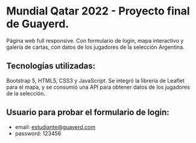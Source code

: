 # Mundial Qatar 2022 - Proyecto final de Guayerd.

Página web full responsive. Con formulario de login, mapa interactivo y galería de cartas, con datos de los jugadores de la selección Argentina.

## Tecnologías utilizadas:

Bootstrap 5, HTML5, CSS3 y JavaScript. Se integró la librería de Leaflet para el mapa, y se consumió una API para obtener datos de los jugadores de la selección.

## Usuario para probar el formulario de login:

- email: estudiante@guayerd.com
- password: 123456

